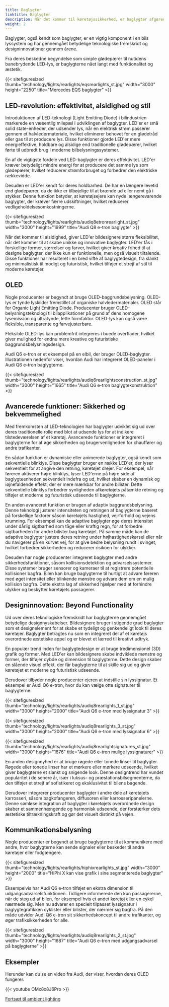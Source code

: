 ```yaml
---
title: Baglygter
linktitle: Baglygter
description: Når det kommer til køretøjssikkerhed, er baglygter afgørende for at sikre, at chauffører kan se, og andre kan se dem på vejen.
weight: 2
---
```

<!-- markdownlint-disable MD033 -->
Baglygter, også kendt som baglygter, er en vigtig komponent i en bils lyssystem og har gennemgået betydelige teknologiske fremskridt og designinnovationer gennem årene.

Fra deres beskedne begyndelse som simple glødepærer til nutidens banebrydende LED-lys, er baglygterne nået langt med funktionalitet og æstetik.

{{< sitefiguresized thumb="technology/lights/rearlights/eqsrearlights_st.jpg" width="3000" height="2250" title="Mercedes EQS baglygter" >}}

## LED-revolution: effektivitet, alsidighed og stil

Introduktionen af ​​LED-teknologi (Light Emitting Diode) i bilindustrien markerede en væsentlig milepæl i udviklingen af ​​baglygter. LED'er er små solid state-enheder, der udsender lys, når en elektrisk strøm passerer gennem et halvledermateriale, hvilket eliminerer behovet for en glødetråd eller gas til at producere lys. Disse funktioner gjorde LED'er mere energieffektive, holdbare og alsidige end traditionelle glødepærer, hvilket førte til udbredt brug i moderne bilbelysningssystemer.

En af de vigtigste fordele ved LED-baglygter er deres effektivitet. LED'er kræver betydeligt mindre energi for at producere det samme lys som glødepærer, hvilket reducerer strømforbruget og forbedrer den elektriske rækkevidde.

Desuden er LED'er kendt for deres holdbarhed. De har en længere levetid end glødepærer, da de ikke er tilbøjelige til at brænde ud eller nemt gå i stykker. Denne funktion betyder, at køretøjsejere kan nyde længerevarende baglygter, der kræver færre udskiftninger, hvilket reducerer vedligeholdelsesomkostningerne.

{{< sitefiguresized thumb="technology/lights/rearlights/audiq8etronrearlight_st.jpg" width="3000" height="1999" title="Audi Q8 e-tron baglygte" >}}

Når det kommer til alsidighed, giver LED'er bildesignere større fleksibilitet, når det kommer til at skabe unikke og innovative baglygter. LED'er fås i forskellige former, størrelser og farver, hvilket giver kreativ frihed til at designe baglygter, der ikke kun er funktionelle, men også visuelt tiltalende. Disse funktioner har resulteret i en bred vifte af baglygtedesign, fra slankt og minimalistisk til modigt og futuristisk, hvilket tilføjer et strejf af stil til moderne køretøjer.

## OLED

Nogle producenter er begyndt at bruge OLED-baggrundsbelysning. OLED-lys er tynde lyskilder fremstillet af organiske halvledermaterialer. OLED står for Organic Light Emitting Diode. Producenter bruger OLED-belysningsteknologi til bilapplikationer på grund af dens homogene lysemission og ultratynde, lette formfaktor. OLED-lys kan også være fleksible, transparente og farvejusterbare.

Fleksible OLED-lys kan problemfrit integreres i buede overflader, hvilket giver mulighed for endnu mere kreative og futuristiske baggrundsbelysningsdesign.

Audi Q6 e-tron er et eksempel på en elbil, der bruger OLED-baglygter.
Illustrationen nedenfor viser, hvordan Audi har integreret OLED-paneler i Audi Q6 e-tron baglygterne.

{{< sitefiguresized thumb="technology/lights/rearlights/audiq6rearlightsconstruction_st.jpg" width="3000" height="1665" title="Audi Q6 e-tron baglygtekonstruktion" >}}
## Avancerede funktioner: Sikkerhed og bekvemmelighed

Med fremkomsten af ​​LED-teknologien har baglygter udviklet sig ud over deres traditionelle rolle med blot at udsende lys for at indikere tilstedeværelsen af ​​et køretøj. Avancerede funktioner er integreret i baglygterne for at øge sikkerheden og brugervenligheden for chauffører og andre trafikanter.

En sådan funktion er dynamiske eller animerede baglygter, også kendt som sekventielle blinklys. Disse baglygter bruger en række LED'er, der lyser sekventielt for at angive den retning, køretøjet drejer. For eksempel, når føreren aktiverer højre blinklys, lyser LED'erne på højre side af baglygteenheden sekventielt indefra og ud, hvilket skaber en dynamisk og iøjnefaldende effekt, der er mere mærkbar for andre bilister. Dette sekventielle blinklys forbedrer synligheden af ​​køretøjets påtænkte retning og tilføjer et moderne og futuristisk udseende til baglygterne.

En anden avanceret funktion er brugen af ​​adaptiv baggrundsbelysning. Denne teknologi justerer intensiteten og retningen af ​​baglygterne baseret på forskellige faktorer såsom køretøjets hastighed, vejrforhold og vejens krumning. For eksempel kan de adaptive baglygter øge deres intensitet under dårlig sigtbarhed som tåge eller kraftig regn, for at forbedre sigtbarheden for andre bilister bag køretøjet. På samme måde kan de adaptive baglygter justere deres retning under højhastighedskørsel eller når du navigerer på en kurvet vej, for at give bedre belysning rundt i svinget, hvilket forbedrer sikkerheden og reducerer risikoen for ulykker.

Desuden har nogle producenter integreret baglygter med andre sikkerhedsfunktioner, såsom kollisionsdetektion og advarselssystemer. Disse systemer bruger sensorer og kameraer til at registrere potentielle kollisioner bagfra. Bilen kan bruge baglygterne til hurtigt at advare føreren med øget intensitet eller blinkende mønstre og advare dem om en mulig kollision bagfra. Dette ekstra lag af sikkerhed hjælper med at forhindre ulykker og beskytter køretøjets passagerer.

## Designinnovation: Beyond Functionality

Ud over deres teknologiske fremskridt har baglygterne gennemgået betydelige designnyskabelser. Bildesignere bruger i stigende grad baglygter som et designelement for at skabe et tydeligt og genkendeligt look til deres køretøjer. Baglygter betragtes nu som en integreret del af et køretøjs overordnede æstetiske appel og er blevet et lærred til kreativt udtryk.

En populær trend inden for baglygtedesign er at bruge tredimensionel (3D) grafik og former. Med LED'er kan bildesignere skabe indviklede mønstre og former, der tilføjer dybde og dimension til baglygterne. Dette design skaber en slående visuel effekt, der får baglygterne til at skille sig ud og giver køretøjet et moderne og futuristisk udseende.

Derudover tilbyder nogle producenter ejeren at indstille sin lyssignatur. Et eksempel er Audi Q6 e-tron, hvor du kan vælge otte signaturer til baglygterne.

{{< sitefiguresized thumb="technology/lights/rearlights/audiq8rearlights_1_st.jpg" width="3000" height="2000" title="Audi Q6 e-tron med lyssignatur 3" >}}

{{< sitefiguresized thumb="technology/lights/rearlights/audiq8rearlights_3_st.jpg" width="3000" height="2000" title="Audi Q6 e-tron med lyssignatur 6" >}}

{{< sitefiguresized thumb="technology/lights/rearlights/audiq8rearlightsignatures_st.jpg" width="3000" height="1676" title="Audi Q6 e-tron mulige lyssignaturer" >}}

En anden designnyhed er at bruge røgede eller tonede linser til baglygter. Røgede eller tonede linser har et mørkere eller mørkere udseende, hvilket giver baglygterne et slankt og snigende look. Denne designtrend har vundet popularitet i de senere år, især i luksus- og præstationsbilsegmenterne, da den tilføjer et strejf af sofistikeret og eksklusivitet til bilens bagende.

Derudover integrerer producenter baglygter i andre dele af køretøjets karrosseri, såsom bagkofangeren, diffusoren eller karrosseripanelerne. Denne sømløse integration af baglygter i køretøjets overordnede design skaber et sammenhængende og harmonisk udseende, der forstærker dets æstetiske tiltrækningskraft og gør det visuelt distinkt på vejen.

## Kommunikationsbelysning

Nogle producenter er begyndt at bruge baglygterne til at kommunikere med andre, hvor baglygterne kan sende signaler eller beskeder til andre køretøjer eller fodgængere.

{{< sitefiguresized thumb="technology/lights/rearlights/hiphixrearlights_st.jpg" width="3000" height="2000" title="HiPhi X kan vise grafik i sine segmenterede baglygter" >}}

Eksempelvis har Audi Q6 e-tron tilføjet en ekstra dimension til udgangsadvarselsfunktionen. Tidligere informerede den kun passagererne, når de steg ud af bilen, for eksempel hvis et andet køretøj eller en cykel nærmede sig. Men nu advarer en specielt tilpasset lyssignatur i baglygtegrafikken cyklister eller bilister, der nærmer sig bagfra. På den måde udvider Audi Q6 e-tron sit sikkerhedskoncept til andre trafikanter, og øger trafiksikkerheden for alle.

{{< sitefiguresized thumb="technology/lights/rearlights/audiq8rearlights_2_st.jpg" width="3000" height="1687" title="Audi Q6 e-tron med udgangsadvarsel på baglygterne" >}}

## Eksempler

Herunder kan du se en video fra Audi, der viser, hvordan deres OLED fungerer.

{{< youtube OMx8x8J6Pro >}}

[Fortsæt til ambient lighting](../ambientlighting/)